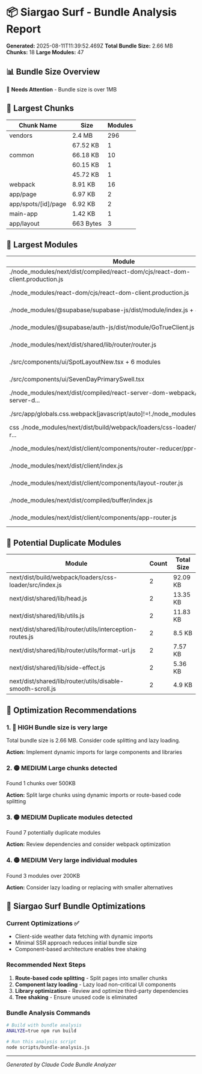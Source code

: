 # 📦 Siargao Surf - Bundle Analysis Report

**Generated:** 2025-08-11T11:39:52.469Z
**Total Bundle Size:** 2.66 MB
**Chunks:** 18
**Large Modules:** 47

## 📊 Bundle Size Overview

🔴 **Needs Attention** - Bundle size is over 1MB

## 🧩 Largest Chunks

| Chunk Name | Size | Modules |
|------------|------|----------|
| vendors | 2.4 MB | 296 |
|  | 67.52 KB | 1 |
| common | 66.18 KB | 10 |
|  | 60.15 KB | 1 |
|  | 45.72 KB | 1 |
| webpack | 8.91 KB | 16 |
| app/page | 6.97 KB | 2 |
| app/spots/[id]/page | 6.92 KB | 2 |
| main-app | 1.42 KB | 1 |
| app/layout | 663 Bytes | 3 |

## 📄 Largest Modules

| Module | Size |
|--------|------|
| ./node_modules/next/dist/compiled/react-dom/cjs/react-dom-client.production.js | 518.32 KB |
| ./node_modules/react-dom/cjs/react-dom-client.production.js | 502.95 KB |
| ./node_modules/@supabase/supabase-js/dist/module/index.js + 44 modules | 300.42 KB |
| ./node_modules/@supabase/auth-js/dist/module/GoTrueClient.js | 108.21 KB |
| ./node_modules/next/dist/shared/lib/router/router.js | 82.95 KB |
| ./src/components/ui/SpotLayoutNew.tsx + 6 modules | 67.52 KB |
| ./src/components/ui/SevenDayPrimarySwell.tsx | 60.15 KB |
| ./node_modules/next/dist/compiled/react-server-dom-webpack/cjs/react-server-d... | 56.79 KB |
| ./src/app/globals.css.webpack[javascript/auto]!=!./node_modules/next/dist/bui... | 46.37 KB |
| css ./node_modules/next/dist/build/webpack/loaders/css-loader/src/index.js??r... | 45.72 KB |
| ./node_modules/next/dist/client/components/router-reducer/ppr-navigations.js | 43.61 KB |
| ./node_modules/next/dist/client/index.js | 32.28 KB |
| ./node_modules/next/dist/client/components/layout-router.js | 27.23 KB |
| ./node_modules/next/dist/compiled/buffer/index.js | 27.01 KB |
| ./node_modules/next/dist/client/components/app-router.js | 24.66 KB |

## 🔁 Potential Duplicate Modules

| Module | Count | Total Size |
|--------|-------|------------|
| next/dist/build/webpack/loaders/css-loader/src/index.js | 2 | 92.09 KB |
| next/dist/shared/lib/head.js | 2 | 13.35 KB |
| next/dist/shared/lib/utils.js | 2 | 11.83 KB |
| next/dist/shared/lib/router/utils/interception-routes.js | 2 | 8.5 KB |
| next/dist/shared/lib/router/utils/format-url.js | 2 | 7.57 KB |
| next/dist/shared/lib/side-effect.js | 2 | 5.36 KB |
| next/dist/shared/lib/router/utils/disable-smooth-scroll.js | 2 | 4.9 KB |

## 🎯 Optimization Recommendations

### 1. 🔴 HIGH Bundle size is very large

Total bundle size is 2.66 MB. Consider code splitting and lazy loading.

**Action:** Implement dynamic imports for large components and libraries

### 2. 🟡 MEDIUM Large chunks detected

Found 1 chunks over 500KB

**Action:** Split large chunks using dynamic imports or route-based code splitting

### 3. 🟡 MEDIUM Duplicate modules detected

Found 7 potentially duplicate modules

**Action:** Review dependencies and consider webpack optimization

### 4. 🟡 MEDIUM Very large individual modules

Found 3 modules over 200KB

**Action:** Consider lazy loading or replacing with smaller alternatives

## 🌊 Siargao Surf Bundle Optimizations

### Current Optimizations ✅
- Client-side weather data fetching with dynamic imports
- Minimal SSR approach reduces initial bundle size
- Component-based architecture enables tree shaking

### Recommended Next Steps
1. **Route-based code splitting** - Split pages into smaller chunks
2. **Component lazy loading** - Lazy load non-critical UI components
3. **Library optimization** - Review and optimize third-party dependencies
4. **Tree shaking** - Ensure unused code is eliminated

### Bundle Analysis Commands
```bash
# Build with bundle analysis
ANALYZE=true npm run build

# Run this analysis script
node scripts/bundle-analysis.js
```

---
*Generated by Claude Code Bundle Analyzer*
